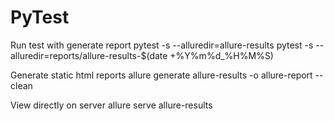 # PyTest

Run test with generate report 
    pytest -s --alluredir=allure-results
    pytest -s --alluredir=reports/allure-results-$(date +%Y%m%d_%H%M%S)


Generate static html reports 
    allure generate allure-results -o allure-report --clean

View directly on server 
    allure serve allure-results
